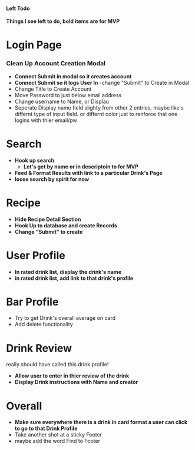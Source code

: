 #### Left Todo

**Things I see left to do, bold items are for MVP**

# Login Page

### Clean Up Account Creation Modal

- **Connect Submit in modal so it creates account**
- **Connect Submit so it logs User In**
  -change "Submit" to Create in Modal
- Change Title to Create Account
- Move Password to just below email address
- Change username to Name, or Displau
- Seperate Display name field slighty from other 2 entries, maybe like s differnt type of input field. or differnt color just to renforce that one logins with thier email/pw

# Search

- **Hook up search**
  - **Let's get by name or in descriptoin to for MVP**
- **Feed & Format Results with link to a particular Drink's Page**
- **loose search by spirit for now**

# Recipe

- **Hide Recipe Detail Section**
- **Hook Up to database and create Records**
- **Change "Submit" to create**

# User Profile

- **In rated drink list, display the drink's name**
- **in rated drink list, add link to that drink's profile**

# Bar Profile

- Try to get Drink's overall average on card
- Add delete functionality

# Drink Review

really should have called this drink profile!

- **Allow user to enter in thier review of the drink**
- **Display Drink instructions with Name and creator**

# Overall

- **Make sure everywhere there is a drink in card format a user can click to go to that Drink Profile**
- Take another shot at a sticky Footer
- maybe add the word Find to Footer
